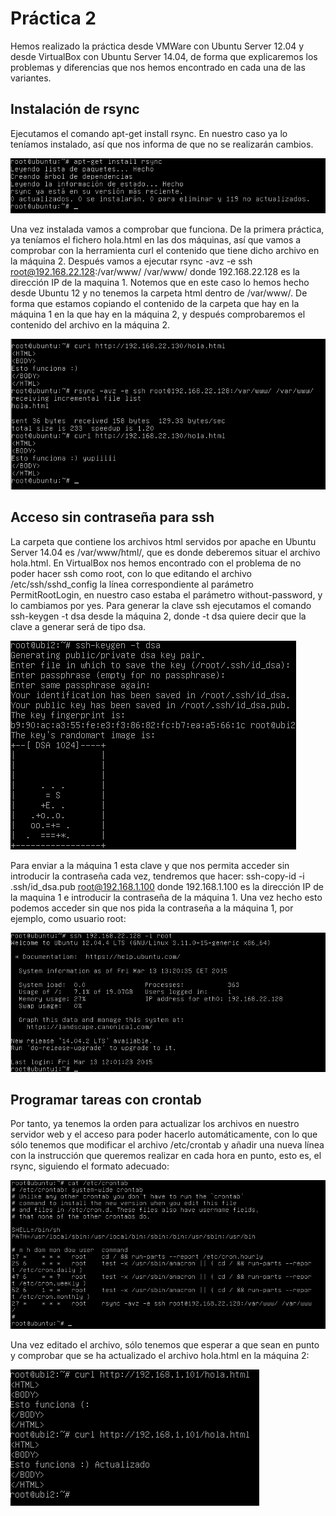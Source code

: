 Práctica 2
==========

Hemos realizado la práctica desde VMWare con Ubuntu Server 12.04 y desde VirtualBox con Ubuntu Server 14.04, de forma que explicaremos los problemas y diferencias que nos hemos encontrado en cada una de las variantes.

Instalación de rsync
--------------------

Ejecutamos el comando apt-get install rsync. En nuestro caso ya lo teníamos instalado, así que nos informa de que no se realizarán cambios.

![InstalacionRsync](https://github.com/AnabelGRios/swap1415/blob/master/Practicas/Practica2/img/instalacionRsync.png)

Una vez instalada vamos a comprobar que funciona. De la primera práctica, ya teníamos el fichero hola.html en las dos máquinas, así que vamos a comprobar con la herramienta curl el contenido que tiene dicho archivo en la máquina 2. Después vamos a ejecutar
rsync -avz -e ssh root@192.168.22.128:/var/www/ /var/www/
donde 192.168.22.128 es la dirección IP de la maquina 1. Notemos que en este caso lo hemos hecho desde Ubuntu 12 y no tenemos la carpeta html dentro de /var/www/.
De forma que estamos copiando el contenido de la carpeta que hay en la máquina 1 en la que hay en la máquina 2, y después comprobaremos el contenido del archivo en la máquina 2.

![Rsync](https://github.com/AnabelGRios/swap1415/blob/master/Practicas/Practica2/img/antesydespuesdersync.png)

Acceso sin contraseña para ssh
------------------------------

La carpeta que contiene los archivos html servidos por apache en Ubuntu Server 14.04 es /var/www/html/, que es donde deberemos situar el archivo hola.html. 
En VirtualBox nos hemos encontrado con el problema de no poder hacer ssh como root, con lo que editando el archivo /etc/ssh/sshd_config la línea correspondiente al parámetro PermitRootLogin, en nuestro caso estaba el parámetro without-password, y lo cambiamos por yes.
Para generar la clave ssh ejecutamos el comando ssh-keygen -t dsa desde la máquina 2, donde -t dsa quiere decir que la clave a generar será de tipo dsa.

![ClaveSSH](https://github.com/AnabelGRios/swap1415/blob/master/Practicas/Practica2/img/GenerarClaveSSH.png)

Para enviar a la máquina 1 esta clave y que nos permita acceder sin introducir la contraseña cada vez, tendremos que hacer:
    ssh-copy-id -i .ssh/id_dsa.pub root@192.168.1.100
donde 192.168.1.100 es la dirección IP de la maquina 1 e introducir la contraseña de la máquina 1.
Una vez hecho esto podemos acceder sin que nos pida la contraseña a la máquina 1, por ejemplo, como usuario root:

![SSH](https://github.com/AnabelGRios/swap1415/blob/master/Practicas/Practica2/img/despuesDeSSH.png)

Programar tareas con crontab
----------------------------

Por tanto, ya tenemos la orden para actualizar los archivos en nuestro servidor web y el acceso para poder hacerlo automáticamente, con lo que sólo tenemos que modificar el archivo /etc/crontab y añadir una nueva línea con la instrucción que queremos realizar en cada hora en punto, esto es, el rsync, siguiendo el formato adecuado:

![cron](https://github.com/AnabelGRios/swap1415/blob/master/Practicas/Practica2/img/cron.png)

Una vez editado el archivo, sólo tenemos que esperar a que sean en punto y comprobar que se ha actualizado el archivo hola.html en la máquina 2:

![comprobacion](https://github.com/AnabelGRios/swap1415/blob/master/Practicas/Practica2/img/ComprobacionRsync.png)

